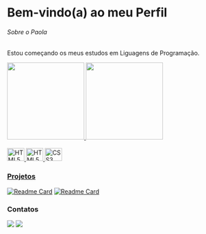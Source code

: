 # Bem-vindo(a) ao meu Perfil

###### Sobre o Paola
<p>Estou começando os meus estudos em Liguagens de Programação.</p>

<div>
  <a href="https://github.com/paolaagda">
  <img height="180em" src="https://github-readme-stats.vercel.app/api?username=paolaagda&show_icons=true&theme=gotham&include_all_comits=true&count_private=true"/>
  <img height="180em" src=https://github-readme-stats.vercel.app/api/top-langs/?username=paolaagda&layout=compact&langs_count=6&theme=rose_pine"/>
</div>
    
<div style="display: inline_block"><br>
  <img aling="center" alt="HTML5" height="30" width="40" src="https://cdn.jsdelivr.net/gh/devicons/devicon/icons/javascript/javascript-original.svg" />
  <img aling="center" alt="HTML5" height="30" width="40" src="https://cdn.jsdelivr.net/gh/devicons/devicon/icons/html5/html5-original-wordmark.svg"/>
  <img aling="center" alt="CSS3" height="30" width="40" src="https://cdn.jsdelivr.net/gh/devicons/devicon/icons/css3/css3-original-wordmark.svg"/>
</div>

### Projetos

[![Readme Card](https://github-readme-stats.vercel.app/api/pin/?username=jornadadev2803&repo=TikTok-Clone-Project&theme=dark)](https://github.com/anuraghazra/github-readme-stats)
[![Readme Card](https://github-readme-stats.vercel.app/api/pin/?username=jornadadev2803&repo=DevEmDobro-projeto-listagem-pokemon&theme=dark)](https://github.com/anuraghazra/github-readme-stats)

### Contatos
<div>
  <a href="https://instagram.com/paolaagda" target="_blank"><img src="https://img.shields.io/badge/-Instagram-%23E4405F?style=for-the-badge&logo=instagram&logoColor=white" target="_blank"></a>
  <a href="paolaagdars@gmail.com"><img src="https://img.shields.io/badge/-Gmail-%23333?style=for-the-badge&logo=gmail&logoColor=white" target="_blank"></a>
</div>
